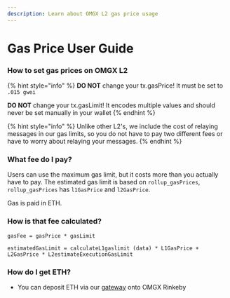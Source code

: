 ```yaml
---
description: Learn about OMGX L2 gas price usage
---
```


# Gas Price User Guide

### How to set gas prices on OMGX L2

{% hint style="info" %}
**DO NOT** change your tx.gasPrice! It must be set to `.015 gwei`

**DO NOT** change your tx.gasLimit! It encodes multiple values and should never be set manually in your wallet
{% endhint %}

{% hint style="info" %}
Unlike other L2's, we include the cost of relaying messages in our gas limits, so you do not have to pay two different fees or have to worry about relaying your messages.
{% endhint %}

### What fee do I pay?

Users can use the maximum gas limit, but it costs more than you actually have to pay. The estimated gas limit is based on `rollup_gasPrices`, `rollup_gasPrices` has `l1GasPrice` and `l2GasPrice`.

Gas is paid in ETH.

### How is that fee calculated?

`gasFee = gasPrice * gasLimit`

`estimatedGasLimit = calculateL1gaslimit (data) * L1GasPrice + L2GasPrice * L2estimateExecutionGasLimit`

### How do I get ETH?

* You can deposit ETH via our [gateway](https://gateway.boba.network) onto OMGX Rinkeby

